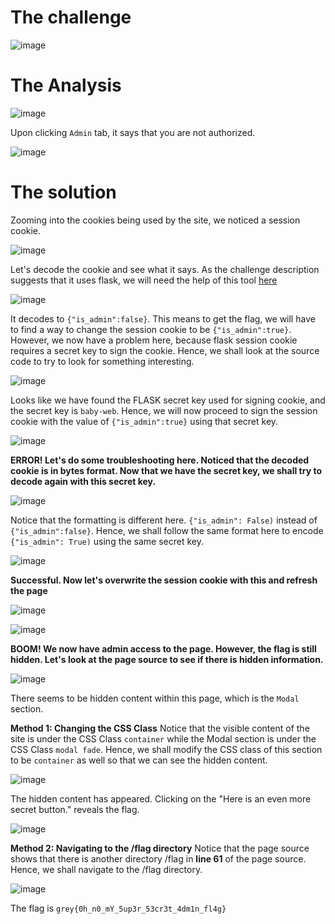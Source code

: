 # The challenge

![image](.%2F..%2F..%2F..%2FChallenge%20Image%2FWeb%2FBaby%20Web%2FScreenshot%202024-04-23%20200118.png)





# The Analysis
![image](.%2F..%2F..%2F..%2FChallenge%20Image%2FWeb%2FBaby%20Web%2FScreenshot%202024-04-27%20123440.png)






Upon clicking `Admin` tab, it says that you are not authorized.


![image](.%2F..%2F..%2F..%2FChallenge%20Image%2FWeb%2FBaby%20Web%2FScreenshot%202024-04-27%20123659.png)






# The solution
Zooming into the cookies being used by the site, we noticed a session cookie. 


![image](.%2F..%2F..%2F..%2FChallenge%20Image%2FWeb%2FBaby%20Web%2FScreenshot%202024-04-27%20123847.png)






Let's decode the cookie and see what it says. As the challenge description suggests that it uses flask, we will need the help of this tool [here](https://github.com/noraj/flask-session-cookie-manager)


![image](.%2F..%2F..%2F..%2FChallenge%20Image%2FWeb%2FBaby%20Web%2FScreenshot%202024-04-27%20124338.png)






It decodes to `{"is_admin":false}`. This means to get the flag, we will have to find a way to change the session cookie to be `{"is_admin":true}`. However, we now have a problem here, because flask session cookie requires a secret key to sign the cookie. Hence, we shall look at the source code to try to look for something interesting.


![image](.%2F..%2F..%2F..%2FChallenge%20Image%2FWeb%2FBaby%20Web%2FScreenshot%202024-04-27%20124912.png)






Looks like we have found the FLASK secret key used for signing cookie, and the secret key is `baby-web`. Hence, we will now proceed to sign the session cookie with the value of `{"is_admin":true}` using that secret key.

![image](.%2F..%2F..%2F..%2FChallenge%20Image%2FWeb%2FBaby%20Web%2FScreenshot%202024-04-27%20130018.png)





**ERROR! Let's do some troubleshooting here. Noticed that the decoded cookie is in bytes format. Now that we have the secret key, we shall try to decode again with this secret key.**

![image](.%2F..%2F..%2F..%2FChallenge%20Image%2FWeb%2FBaby%20Web%2FScreenshot%202024-04-27%20130215.png)





Notice that the formatting is different here. `{"is_admin": False)` instead of `{"is_admin":false}`. Hence, we shall follow the same format here to encode `{"is_admin": True)` using the same secret key.

![image](.%2F..%2F..%2F..%2FChallenge%20Image%2FWeb%2FBaby%20Web%2FScreenshot%202024-04-27%20130426.png)






**Successful. Now let's overwrite the session cookie with this and refresh the page**

![image](.%2F..%2F..%2F..%2FChallenge%20Image%2FWeb%2FBaby%20Web%2FScreenshot%202024-04-27%20130548.png)






![image](.%2F..%2F..%2F..%2FChallenge%20Image%2FWeb%2FBaby%20Web%2FScreenshot%202024-04-27%20130642.png)






**BOOM! We now have admin access to the page. However, the flag is still hidden. Let's look at the page source to see if there is hidden information.**

![image](.%2F..%2F..%2F..%2FChallenge%20Image%2FWeb%2FBaby%20Web%2FScreenshot%202024-04-27%20130838.png)





There seems to be hidden content within this page, which is the `Modal` section. 


**Method 1: Changing the CSS Class**
Notice that the visible content of the site is under the CSS Class `container` while the Modal section is under the CSS Class `modal fade`. Hence, we shall modify the CSS class of this section to be `container` as well so that we can see the hidden content.

![image](.%2F..%2F..%2F..%2FChallenge%20Image%2FWeb%2FBaby%20Web%2FScreenshot%202024-04-27%20131607.png)





The hidden content has appeared. Clicking on the "Here is an even more secret button." reveals the flag.

![image](.%2F..%2F..%2F..%2FChallenge%20Image%2FWeb%2FBaby%20Web%2FScreenshot%202024-04-27%20131802.png)






**Method 2: Navigating to the /flag directory**
Notice that the page source shows that there is another directory /flag in **line 61** of the page source. Hence, we shall navigate to the /flag directory.

![image](.%2F..%2F..%2F..%2FChallenge%20Image%2FWeb%2FBaby%20Web%2FScreenshot%202024-04-27%20132123.png)






The flag is `grey{0h_n0_mY_5up3r_53cr3t_4dm1n_fl4g}`
